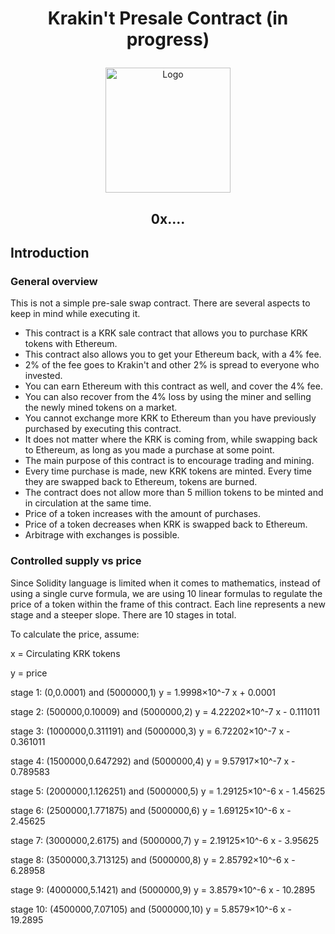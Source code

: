 # <p align="center">Krakin't Presale Contract (in progress)</p>
<p align="center">
  <img src="https://raw.githubusercontent.com/krakintgithub/misc/master/doodles/purchaseDoodle.png"  title="Logo" width="200px">
</p>


## <p align="center">0x....</p>

## Introduction
### General overview

This is not a simple pre-sale swap contract. There are several aspects to keep in mind while executing it.

- This contract is a KRK sale contract that allows you to purchase KRK tokens with Ethereum.
- This contract also allows you to get your Ethereum back, with a 4% fee.
- 2% of the fee goes to Krakin't and other 2% is spread to everyone who invested.
- You can earn Ethereum with this contract as well, and cover the 4% fee.
- You can also recover from the 4% loss by using the miner and selling the newly mined tokens on a market.
- You cannot exchange more KRK to Ethereum than you have previously purchased by executing this contract.
- It does not matter where the KRK is coming from, while swapping back to Ethereum, as long as you made a purchase at some point.
- The main purpose of this contract is to encourage trading and mining.
- Every time purchase is made, new KRK tokens are minted. Every time they are swapped back to Ethereum, tokens are burned.
- The contract does not allow more than 5 million tokens to be minted and in circulation at the same time.
- Price of a token increases with the amount of purchases.
- Price of a token decreases when KRK is swapped back to Ethereum.
- Arbitrage with exchanges is possible. 

### Controlled supply vs price

Since Solidity language is limited when it comes to mathematics, instead of using a single curve formula, we are using 10 linear formulas to regulate the price of a token within the frame of this contract. Each line represents a new stage and a steeper slope. There are 10 stages in total. 

To calculate the price, assume:


x = Circulating KRK tokens

y = price
 

stage 1:
(0,0.0001) and (5000000,1)
y = 1.9998×10^-7 x + 0.0001


stage 2:
(500000,0.10009) and (5000000,2)
y = 4.22202×10^-7 x - 0.111011

stage 3:
(1000000,0.311191) and (5000000,3)
y = 6.72202×10^-7 x - 0.361011

stage 4:
(1500000,0.647292) and (5000000,4)
y = 9.57917×10^-7 x - 0.789583

stage 5:
(2000000,1.126251) and (5000000,5)
y = 1.29125×10^-6 x - 1.45625


stage 6:
(2500000,1.771875) and (5000000,6)
y = 1.69125×10^-6 x - 2.45625


stage 7:
(3000000,2.6175) and (5000000,7)
y = 2.19125×10^-6 x - 3.95625

stage 8:
(3500000,3.713125) and (5000000,8)
y = 2.85792×10^-6 x - 6.28958
 
stage 9:
(4000000,5.1421) and (5000000,9)
y = 3.8579×10^-6 x - 10.2895

stage 10:
(4500000,7.07105) and (5000000,10)
y = 5.8579×10^-6 x - 19.2895
 

